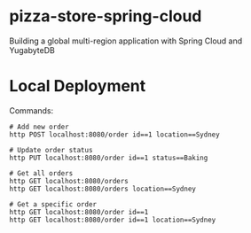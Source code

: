 # pizza-store-spring-cloud
Building a global multi-region application with Spring Cloud and YugabyteDB

# Local Deployment

Commands:
```shell
# Add new order
http POST localhost:8080/order id==1 location==Sydney

# Update order status
http PUT localhost:8080/order id==1 status==Baking

# Get all orders
http GET localhost:8080/orders
http GET localhost:8080/orders location==Sydney

# Get a specific order
http GET localhost:8080/order id==1
http GET localhost:8080/order id==1 location==Sydney

```